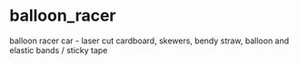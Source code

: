 # balloon_racer
balloon racer car - laser cut cardboard, skewers, bendy straw, balloon and elastic bands / sticky tape
